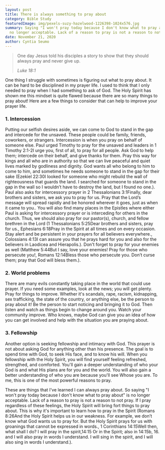 ```yaml
---
layout: post
title: There is always something to pray about
category: Bible Study
featuredImage: img/pexels-suzy-hazelwood-1226398-1024x576.jpg
summary: Saying "I won't pray today because I don't know what to pray about" is
  no longer acceptable. Lack of a reason to pray is not a reason to not pray...
date: November 21, 2020
author: Cyntia Seumo
---
```

<blockquote><p>One day Jesus told his disciples a story to show that they should always pray and never give up.</p>
<cite>Luke 18:1</cite></blockquote>
One thing I struggle with sometimes is figuring out what to pray about. It can be hard to be disciplined in my prayer life. I used to think that I only needed to pray when I had something to ask of God. The Holy Spirit has shown me this mindset is quite flawed because there are so many things to pray about! Here are a few things to consider that can help to improve your prayer life.
<h3>1. Intercession</h3>
Putting our selfish desires aside, we can come to God to stand in the gap and intercede for the unsaved. These people could be family, friends, coworkers, or strangers. Intercession is when you pray on behalf of someone else.
Paul urged Timothy to pray for the unsaved and leaders in <span class="tooltips">1 Timothy 2:1-2<span class="tooltip-text">I urge you, first of all, to pray for all people. Ask God to help them; intercede on their behalf, and give thanks for them. Pray this way for kings and all who are in authority so that we can live peaceful and quiet lives marked by godliness and dignity</span></span>. God wants all who belong to him to come to him, and sometimes he needs someone to stand in the gap for their sake (<span class="tooltips">Ezekiel 22:30<span class="tooltip-text">I looked for someone who might rebuild the wall of righteousness that guards the land. I searched for someone to stand in the gap in the wall so I wouldn’t have to destroy the land, but I found no one.</span></span>). Paul also asks for intercessory prayer in <span class="tooltips">2 Thessalonians 3:1<span class="tooltip-text">Finally, dear brothers and sisters, we ask you to pray for us. Pray that the Lord’s message will spread rapidly and be honored wherever it goes, just as when it came to you..</span></span>
You will also find many places in the Epistles where either Paul is asking for intercessory prayer or is interceding for others in the church. Thus, we should also pray for our pastor(s), church, and fellow brethren in the Lord (<span class="tooltips">1 Thessalonians 5:25<span class="tooltip-text">Dear brothers and sisters, pray for us.</span></span>, <span class="tooltips">Ephesians 6:18<span class="tooltip-text">Pray in the Spirit at all times and on every occasion. Stay alert and be persistent in your prayers for all believers everywhere.</span></span>, <span class="tooltips">Colossians 4:13<span class="tooltip-text">I can assure you that he prays hard for you and also for the believers in Laodicea and Hierapolis.</span></span>). Don't forget to pray for your enemies as well (<span class="tooltips">Matthew 5:44<span class="tooltip-text">But I say, love your enemies! Pray for those who persecute you!</span></span>, <span class="tooltips">Romans 12:14<span class="tooltip-text">Bless those who persecute you. Don’t curse them; pray that God will bless them.</span></span>).
<h3>2. World problems</h3>
There are many evils constantly taking place in the world that could use prayer. If you need some examples, look at the news; you will get plenty. Pray for things to improve.
Whether it's scandals, rape, racism, kidnapping, sex trafficking, the state of the country, or anything else, be the person to pray about it! Be the person to start noticing and bringing it to God. Then listen and watch as things begin to change around you. Watch your community improve. Who knows, maybe God can give you an idea of how you can get involved and help with the situation you are praying about.
<h3>3. Fellowship</h3>
Another option is seeking fellowship and intimacy with God. This prayer is not about asking God for anything other than his presence. The goal is to spend time with God, to seek His face, and to know his will.
When you fellowship with the Holy Spirit, you will find yourself feeling refreshed, strengthed, and comforted. You'll gain a deeper understanding of who your God is and what His plans are for you and the world. You will also gain a better understanding of who you are because you'll see Whose you are. To me, this is one of the most powerful reasons to pray.

These are things that I've learned I can always pray about. So saying "I won't pray today because I don't know what to pray about" is no longer acceptable. Lack of a reason to pray is not a reason to not pray.
If I pray regardless of these feelings, the Holy Spirit will bring fort things to pray about. This is why it's important to learn how to pray in the Spirit (<span class="tooltips">Romans 8:26<span class="tooltip-text">And the Holy Spirit helps us in our weakness. For example, we don’t know what God wants us to pray for. But the Holy Spirit prays for us with groanings that cannot be expressed in words.</span></span>, <span class="tooltips">1 Corinthians 14:15<span class="tooltip-text">Well then, what shall I do? I will pray in the spirit,14:15 Or in the Spirit; also in 14:15b, 16. and I will also pray in words I understand. I will sing in the spirit, and I will also sing in words I understand.</span></span>).